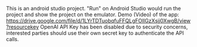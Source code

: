 This is an android studio project. "Run" on Android Studio would run the project and show the project on the emulator.
Demo (Video) of the app: https://drive.google.com/file/d/1LYrTDTuobqfuFFQLgFOIlGzXsjj0XwgB/view?resourcekey
OpenAI API Key has been disabled due to security concerns, interested parties should use their own secret key to authenticate the API calls.  
